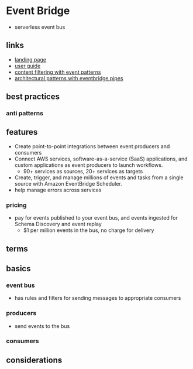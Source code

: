 # Event Bridge

- serverless event bus

## links

- [landing page](https://aws.amazon.com/eventbridge/?did=ap_card&trk=ap_card)
- [user guide](https://docs.aws.amazon.com/eventbridge/latest/userguide/eb-what-is.html)
- [content filtering with event patterns](https://docs.aws.amazon.com/eventbridge/latest/userguide/content-filtering-with-event-patterns.html)
- [architectural patterns with eventbridge pipes](https://aws.amazon.com/blogs/compute/implementing-architectural-patterns-with-amazon-eventbridge-pipes/)

## best practices

### anti patterns

## features

- Create point-to-point integrations between event producers and consumers
- Connect AWS services, software-as-a-service (SaaS) applications, and custom applications as event producers to launch workflows.
  - 90+ services as sources, 20+ services as targets
- Create, trigger, and manage millions of events and tasks from a single source with Amazon EventBridge Scheduler.
- help manage errors across services

### pricing

- pay for events published to your event bus, and events ingested for Schema Discovery and event replay
  - $1 per million events in the bus, no charge for delivery

## terms

## basics

### event bus

- has rules and filters for sending messages to appropriate consumers

### producers

- send events to the bus

### consumers

## considerations
